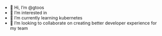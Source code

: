 - 👋 Hi, I’m @gtoos
- 👀 I’m interested in 
- 🌱 I’m currently learning kubernetes
- 💞️ I’m looking to collaborate on creating better developer experience for my team

<!---
gtoos/gtoos is a ✨ special ✨ repository because its `README.md` (this file) appears on your GitHub profile.
You can click the Preview link to take a look at your changes.
--->
